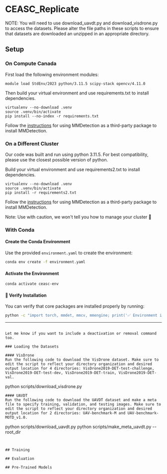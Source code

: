# CEASC_Replicate
NOTE: You will need to use download_uavdt.py and download_visdrone.py to access the datasets. Please alter the file paths in these scripts to ensure that datasets are downloaded an unzipped in an appropriate directory.

## Setup
### On Compute Canada
First load the following environment modules: 
```
module load StdEnv/2023 python/3.11.5 scipy-stack opencv/4.11.0
```

Then build your virtual environment and use requirements.txt to install dependencies.
```
virtualenv --no-download .venv
source .venv/bin/activate
pip install --no-index -r requirements.txt
```
Follow the [instructions](https://mmdetection.readthedocs.io/en/latest/get_started.html) for using MMDetection as a third-party package to install MMDetection.

### On a Different Cluster
Our code was built and run using python 3.11.5. For best compatibility, please use the closest possible version of python.

Build your virtual environment and use requirements2.txt to install dependencies.
```
virtualenv --no-download .venv
source .venv/bin/activate
pip install -r requirements2.txt
```
Follow the [instructions](https://mmdetection.readthedocs.io/en/latest/get_started.html) for using MMDetection as a third-party package to install MMDetection.

Note: Use with caution, we won't tell you how to manage your cluster 🙂

### With Conda

#### Create the Conda Environment
Use the provided `environment.yaml` to create the environment:
```bash
conda env create -f environment.yaml
```

#### Activate the Environment
```bash
conda activate ceasc-env
```

#### 🧪 Verify Installation
You can verify that core packages are installed properly by running:
```bash
python -c "import torch, mmdet, mmcv, mmengine; print('✅ Environment is ready!')"
```

---
```

Let me know if you want to include a deactivation or removal command too.

### Loading the Datasets 

#### VisDrone
Run the following code to download the VisDrone dataset. Make sure to edit the script to reflect your directory organization and desired output location for 4 directories: VisDrone2019-DET-test-challenge, VisDrone2019-DET-test-dev, VisDrone2019-DET-train, VisDrone2019-DET-val.

```
python scripts/download_visdrone.py
```
#### UAVDT
Run the following code to download the UAVDT dataset and make a meta file to specify training, validation, and testing images. Make sure to edit the script to reflect your directory organization and desired output location for 2 directories: UAV-benchmark-M and UAV-benchmark-MOTD_v1.0. 

```
python scripts/download_uavdt.py
python scripts/make_meta_uavdt.py --root_dir <insert path to UAV-benchmark-M directory>
```


## Training

## Evaluation

## Pre-Trained Models

